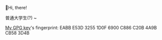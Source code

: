 👋Hi, there!

普通大学生(?) ~

[My GPG key](https://github.com/JesseSenior/JesseSenior/blob/master/jessesenior.pubkey.gpg)'s fingerprint: EABB E53D 3255 1D0F 6900  C886 C20B 4A9B CB58 3D4B
